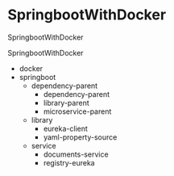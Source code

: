 # SpringbootWithDocker
SpringbootWithDocker

SpringbootWithDocker 
- docker
- springboot
  - dependency-parent
    - dependency-parent
    - library-parent
    - microservice-parent
  - library
    - eureka-client
    - yaml-property-source
  - service
    - documents-service
    - registry-eureka
